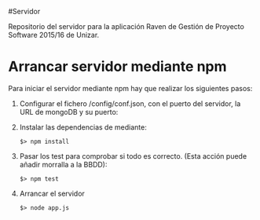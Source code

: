 #Servidor

Repositorio del servidor para la aplicación Raven de Gestión de Proyecto Software 2015/16 de Unizar.

# Arrancar servidor mediante npm
Para iniciar el servidor mediante npm hay que realizar los siguientes pasos:

1. Configurar el fichero /config/conf.json, con el puerto del servidor, la URL de mongoDB y su puerto:
2. Instalar las dependencias de mediante:

	```
	$> npm install
	```
	
3. Pasar los test para comprobar si todo es correcto. (Esta acción puede añadir morralla a la BBDD):

	```
	$> npm test
	```
	
4. Arrancar el servidor

	```
	$> node app.js
	```